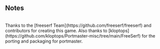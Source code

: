 ## Notes
<br/>
Thanks to the [freeserf Team](https://github.com/freeserf/freeserf) and contributors for creating this game. Also thanks to [kloptops](https://github.com/kloptops/Portmaster-misc/tree/main/FreeSerf) for the porting and packaging for portmaster.
<br/>
